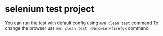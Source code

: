 # selenium test project

You can run the test with default config using `mvn clean test` command
To change the browser use `mvn clean test -Dbrowser=firefox` command
